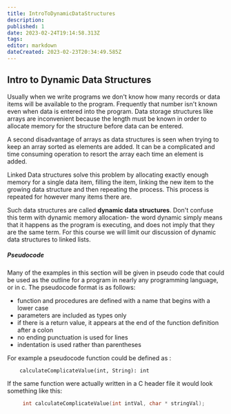 ```yaml
---
title: IntroToDynamicDataStructures
description: 
published: 1
date: 2023-02-24T19:14:58.313Z
tags: 
editor: markdown
dateCreated: 2023-02-23T20:34:49.585Z
---
```


##  Intro to Dynamic Data Structures 

Usually when we write programs we don't know how many records or data items will be available to the program. Frequently that number isn't known even when data is entered into the program. Data storage structures like arrays are inconvenient because the length must be known in order to allocate memory for the structure before data can be entered.

A second disadvantage of arrays as data structures is seen when trying to keep an array sorted as elements are added.  It can be a complicated and time consuming operation to resort the array each time an element is added.

Linked Data structures solve this problem by allocating exactly enough memory for a single data item, filling the item, linking the new item to the growing data structure and then repeating the process.  This process is repeated for however many items there are.

Such data structures are called **dynamic data structures**. Don't confuse this term with dynamic memory allocation- the word dynamic simply means that it happens as the program is executing, and does not imply that they are the same term. For this course we will limit our discussion of dynamic data structures to linked lists.

##### Pseudocode

Many of the examples in this section will be given in pseudo code that could be used as the outline for a program in nearly any programming language, or in c. The pseudocode format is as follows:

-   function and procedures are defined with a name that begins with a lower case
-   parameters are included as types only
-   if there is a return value, it appears at the end of the function definition after a colon
-   no ending punctuation is used for lines
-   indentation is used rather than parentheses

For example a pseudocode function could be defined as :
```
    calculateComplicateValue(int, String): int
```
If the same function were actually written in a C header file it would look something like this:
```c
     int calculateComplicateValue(int intVal, char * stringVal);
```